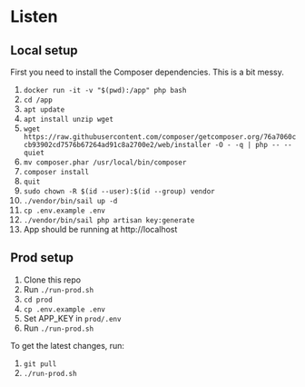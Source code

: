 # Listen

## Local setup
First you need to install the Composer dependencies. This is a bit messy.
1. `docker run -it -v "$(pwd):/app" php bash`
1. `cd /app`
1. `apt update`
1. `apt install unzip wget`
1. `wget https://raw.githubusercontent.com/composer/getcomposer.org/76a7060ccb93902cd7576b67264ad91c8a2700e2/web/installer -O - -q | php -- --quiet`
1. `mv composer.phar /usr/local/bin/composer`
1. `composer install`
1. `quit`
1. `sudo chown -R $(id --user):$(id --group) vendor`
1. `./vendor/bin/sail up -d`
1. `cp .env.example .env`
1. `./vendor/bin/sail php artisan key:generate`
1. App should be running at http://localhost

## Prod setup
1. Clone this repo
1. Run `./run-prod.sh`
1. `cd prod`
1. `cp .env.example .env`
1. Set APP_KEY in `prod/.env`
1. Run `./run-prod.sh`

To get the latest changes, run:
1. `git pull`
1. `./run-prod.sh`
